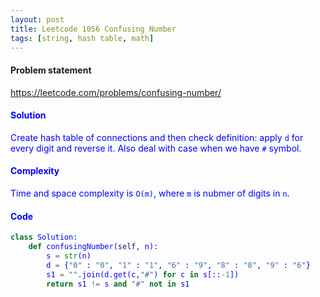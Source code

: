 ```yaml
---
layout: post
title: Leetcode 1056 Confusing Number
tags: [string, hash table, math]
---
```


#### Problem statement

<a href="https://leetcode.com/problems/confusing-number/"> <font color = blue>https://leetcode.com/problems/confusing-number/

#### Solution
Create hash table of connections and then check definition: apply `d` for every digit and reverse it. Also deal with case when we have `#` symbol.

#### Complexity
Time and space complexity is `O(m)`, where `m` is nubmer of digits in `n`.

#### Code
```python
class Solution:
    def confusingNumber(self, n):
        s = str(n)
        d = {"0" : "0", "1" : "1", "6" : "9", "8" : "8", "9" : "6"}
        s1 = "".join(d.get(c,"#") for c in s[::-1])     
        return s1 != s and "#" not in s1  
```

